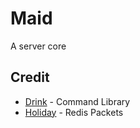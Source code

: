# Maid
A server core

## Credit
* [Drink](https://github.com/jonahseguin/drink) - Command Library
* [Holiday](https://github.com/AndyReckt/Holiday) - Redis Packets